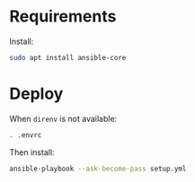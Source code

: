 # Requirements

Install:

```sh
sudo apt install ansible-core
```

# Deploy

When `direnv` is not available:

```sh
. .envrc
```

Then install:

```sh
ansible-playbook --ask-become-pass setup.yml
```
